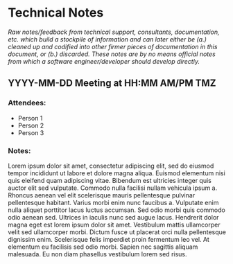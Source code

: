 # Technical Notes

*Raw notes/feedback from technical support, consultants, documentation, etc. which build a stockpile of information and can later either be (a.) cleaned up and codified into other firmer pieces of documentation in this document, or (b.) discarded. These notes are by no means official notes from which a software engineer/developer should develop directly.*

<!--

  Recommendations for entering notes:

  - take note of who are the sources of information
  - separate events/meetings/discussion/documentation-studies by using level 2 headers
  - provide date in headers
  - organize in chronological order (older down to newer)

-->

<!-- Replace the following placeholders. Delete this line when complete. -->
## YYYY-MM-DD Meeting at HH:MM AM/PM TMZ

### Attendees:

  - Person 1
  - Person 2
  - Person 3

### Notes:

Lorem ipsum dolor sit amet, consectetur adipiscing elit, sed do eiusmod tempor incididunt ut labore et dolore magna aliqua. Euismod elementum nisi quis eleifend quam adipiscing vitae. Bibendum est ultricies integer quis auctor elit sed vulputate. Commodo nulla facilisi nullam vehicula ipsum a. Rhoncus aenean vel elit scelerisque mauris pellentesque pulvinar pellentesque habitant. Varius morbi enim nunc faucibus a. Vulputate enim nulla aliquet porttitor lacus luctus accumsan. Sed odio morbi quis commodo odio aenean sed. Ultrices in iaculis nunc sed augue lacus. Hendrerit dolor magna eget est lorem ipsum dolor sit amet. Vestibulum mattis ullamcorper velit sed ullamcorper morbi. Dictum fusce ut placerat orci nulla pellentesque dignissim enim. Scelerisque felis imperdiet proin fermentum leo vel. At elementum eu facilisis sed odio morbi. Sapien nec sagittis aliquam malesuada. Eu non diam phasellus vestibulum lorem sed risus.
